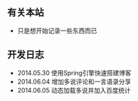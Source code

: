 ## 有关本站

 - 只是想开始记录一些东西而已

## 开发日志

 - 2014.05.30 使用Spring引擎快速搭建博客
 - 2014.06.04 增加多说评论和一言语录分享
 - 2014.06.05 动态加载多说并加入百度统计